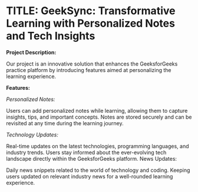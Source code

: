 # TITLE: GeekSync: Transformative Learning with Personalized Notes and Tech Insights

**Project Description:**

Our project is an innovative solution that enhances the GeeksforGeeks practice platform by introducing features aimed at personalizing the learning experience.

**Features:**


*Personalized Notes:*

Users can add personalized notes while learning, allowing them to capture insights, tips, and important concepts.
Notes are stored securely and can be revisited at any time during the learning journey.

*Technology Updates:*

Real-time updates on the latest technologies, programming languages, and industry trends.
Users stay informed about the ever-evolving tech landscape directly within the GeeksforGeeks platform.
News Updates:

Daily news snippets related to the world of technology and coding.
Keeping users updated on relevant industry news for a well-rounded learning experience.
